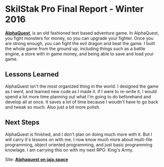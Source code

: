 # SkilStak Pro Final Report - Winter 2016


[**AlphaQuest**](https://github.com/jajaio/alphaquest), is an old fashioned text based adventure game. In AlphaQuest, you fight monsters for money, so you can upgrade your fighter. Once you are strong enough, you can fight the evil dragon and beat the game. I built the whole game from the ground up, including things such as a battle engine, a store with in game money, and being able to save and load your game.

## Lessons Learned

AlphaQuest isn't the most organized thing in the world. I designed the game as I went, and learned new code as I made it.
if I were to re-write it, I would spend a lot more time planning out what I'm going to do beforehand and develop all at once.
It saves a lot of time because I woudn't have to go back and tweak so much. Also just a bit more polish.

## Next Steps

AlphaQuest is finished, and I don't plan on doing much more with it. But I will carry it's lessons on with me. I now know much more about multi-file programming, object oriented programming, and just basic programming knowlage. I am carrying this on with my next RPG: King's Army.

Site: [**Alphaquest on jaja.space**](jaja.space/alphaquest)

